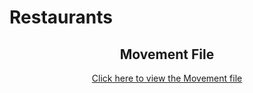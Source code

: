 # Restaurants


<h2 align="center">Movement File</h2>
<p align="center"><a href="[movement.md](https://github.com/venkadesh29/RestaurantMenuSimulation/blob/main/Movement.md)">Click here to view the Movement file</a></p>
